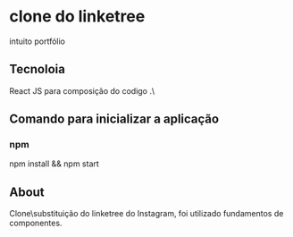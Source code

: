 # clone do linketree
intuito portfólio
## Tecnoloia
React JS para composição do codigo .\

## Comando para inicializar a aplicação

### npm
npm install && npm start

## About

Clone\substituição do linketree do Instagram, foi utilizado fundamentos de componentes.


